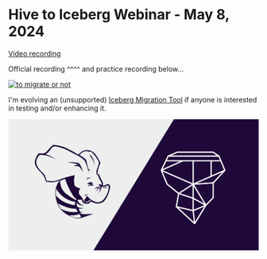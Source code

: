 # Hive to Iceberg Webinar - May 8, 2024

[Video recording](https://www.starburst.io/resources/hive-to-iceberg-to-migrate-or-not-to-migrate/)

Official recording ^^^^ and practice recording below...

[![to migrate or not](http://img.youtube.com/vi/j_GaDbOlYbM/0.jpg)](http://www.youtube.com/watch?v=j_GaDbOlYbM)

I'm evolving an (unsupported) [Iceberg Migration Tool](https://github.com/lestermartin/trino-dataframes-exploration/tree/main/IcebergMigrationTool) 
if anyone is interested in testing and/or enhancing it.

![Trino on Ice](./apache-hive-iceberg_blog.png "Hive 2 Iceberg")

